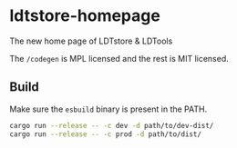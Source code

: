 # ldtstore-homepage

The new home page of LDTstore & LDTools

The `/codegen` is MPL licensed and the rest is MIT licensed.

## Build

Make sure the `esbuild` binary is present in the PATH.

```bash
cargo run --release -- -c dev -d path/to/dev-dist/
cargo run --release -- -c prod -d path/to/dist/
```
